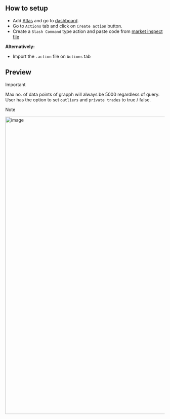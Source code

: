 ## How to setup
- Add [Atlas](https://discord.com/oauth2/authorize?client_id=338222603829510164&scope=bot+applications.commands&permissions=2117463294&state=eyJhbGciOiJIUzI1NiIsInR5cCI6IkpXVCJ9.eyJ0byI6Ii9hZGRlZCIsImlhdCI6MTcxNjA1NTExNSwiYXVkIjoic3RhdGUifQ.OwierjetsfDAqvTU7vRVvosXsBHSRXx3QoOdW7vZWnw&response_type=code&redirect_uri=https%3A%2F%2Fatlas.bot%2Fapi%2Foauth2%2Fcallback) and go to [dashboard](https://atlas.bot/guilds).
- Go to `Actions` tab and click on `Create action` button.
- Create a `Slash Command` type action and paste code from [market inspect file](https://github.com/Krekensis/atlas-tags/blob/main/market-inspect/market-inspect)

**Alternatively:**
- Import the `.action` file on `Actions` tab
## Preview
> [!IMPORTANT]
> Max no. of data points of grapph will always be 5000 regardless of query.
> User has the option to set `outliers` and `private trades` to true / false.

> [!NOTE]
> <img width="1036" height="939" alt="image" src="https://github.com/user-attachments/assets/b4105c65-1249-4fb0-a3af-19d4ee1cff86" />

